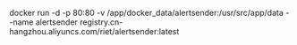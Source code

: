 docker run -d -p 80:80 -v /app/docker_data/alertsender:/usr/src/app/data --name alertsender registry.cn-hangzhou.aliyuncs.com/riet/alertsender:latest